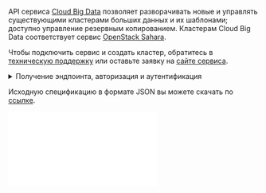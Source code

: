 API сервиса [Cloud Big Data](/ru/bigdata/hortonworks) позволяет разворачивать новые и управлять существующими кластерами больших данных и их шаблонами; доступно управление резервным копированием. Кластерам Cloud Big Data соответствует сервис [OpenStack Sahara](https://docs.openstack.org/sahara/latest/).

<warn>

Чтобы подключить сервис и создать кластер, обратитесь в [техническую поддержку](/ru/contacts) или оставьте заявку на [сайте сервиса](https://cloud.vk.com/bigdata/).

</warn>

<details>
  <summary markdown="span">Получение эндпоинта, авторизация и аутентификация</summary>

1. [Перейдите](https://msk.cloud.vk.com/app) в личный кабинет VK Cloud.
1. [Включите](/ru/base/account/instructions/account-manage/manage-2fa#vklyuchenie_2fa) двухфакторную аутентификацию, если это еще не сделано.
1. Включите доступ по API, если это еще не сделано:

   1. Нажмите на имя пользователя в шапке страницы и выберите **Безопасность**.
   1. Hажмите кнопку **Активировать доступ по API**.

1. Нажмите на имя пользователя в шапке страницы и выберите **Настройки проекта**.
1. Перейдите на вкладку **API Endpoints**.
1. Найдите эндпоинт **Sahara** в блоке **Сервис OpenStack**.
1. [Получите токен доступа](/ru/additionals/cases/case-keystone-token) `X-Auth-Token`.

</details>

<info>

Исходную спецификацию в формате JSON вы можете скачать по [ссылке](./assets/saharaapi-swagger.json "download").

</info>

![{swagger}](./assets/saharaapi-swagger.json)

